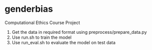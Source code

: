 # genderbias
Computational Ethics Course Project

1. Get the data in required format using preprocess/prepare_data.py
2. Use run.sh to train the model
3. Use run_eval.sh to evaluate the model on test data
